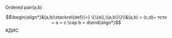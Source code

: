 Ordered pair(a,b)

$$\begin{align*}&(a,b)\stackrel{def}{=} \{\{a\},\{a,b\}\}\\&(a,b) = (c,d)~ тстк ~ a = c \cap b = d\end{align*}$$
#ДИС 